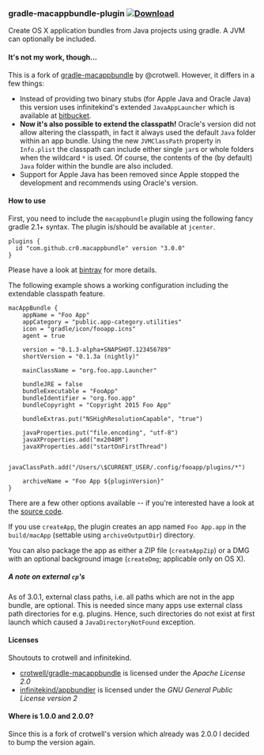 ### gradle-macappbundle-plugin [ ![Download](https://api.bintray.com/packages/cr0/gradle-plugins/gradle-macappbundle-plugin/images/download.svg) ](https://bintray.com/cr0/gradle-plugins/gradle-macappbundle-plugin/_latestVersion)

Create OS X application bundles from Java projects using gradle. A JVM can optionally be included.

#### It's not my work, though...

This is a fork of [gradle-macappbundle](https://code.google.com/p/gradle-macappbundle) by @crotwell. However, it differs in a few things:

* Instead of providing two binary stubs (for Apple Java and Oracle Java) this version uses infinitekind's extended `JavaAppLauncher` which is available at [bitbucket](https://bitbucket.org/infinitekind/appbundler/).
* **Now it's also possible to extend the classpath!** Oracle's version did not allow altering the classpath, in fact it always used the default `Java` folder within an app bundle. Using the new `JVMClassPath` property in `Info.plist` the classpath can include either single `jar`s or whole folders when the wildcard `*` is used. Of course, the contents of the (by default) `Java` folder within the bundle are also included.
* Support for Apple Java has been removed since Apple stopped the development and recommends using Oracle's version.

#### How to use

First, you need to include the `macappbundle` plugin using the following fancy gradle 2.1+ syntax. The plugin is/should be available at `jcenter`.

```
plugins {
  id "com.github.cr0.macappbundle" version "3.0.0"
}
```

Please have a look at [bintray](https://bintray.com/cr0/gradle-plugins/gradle-macappbundle-plugin) for more details.

The following example shows a working configuration including the extendable classpath feature.

```
macAppBundle {
	appName = "Foo App"
	appCategory = "public.app-category.utilities"
	icon = "gradle/icon/fooapp.icns"
	agent = true

	version = "0.1.3-alpha+SNAPSHOT.123456789"
	shortVersion = "0.1.3a (nightly)"

	mainClassName = "org.foo.app.Launcher"

	bundleJRE = false
	bundleExecutable = "FooApp"
	bundleIdentifier = "org.foo.app"
	bundleCopyright = "Copyright 2015 Foo App"

	bundleExtras.put("NSHighResolutionCapable", "true")

	javaProperties.put("file.encoding", "utf-8")
	javaXProperties.add("mx2048M")
	javaXProperties.add("startOnFirstThread")

	javaClassPath.add("/Users/\$CURRENT_USER/.config/fooapp/plugins/*")

	archiveName = "Foo App ${pluginVersion}"
}
```
There are a few other options available -- if you're interested have a look at the [source code](https://github.com/cr0/gradle-macappbundle-plugin/blob/master/src/main/groovy/com/github/cr0/gradle/macAppBundle/MacAppBundlePluginExtension.groovy).

If you use `createApp`, the plugin creates an app named `Foo App.app` in the `build/macApp` (settable using `archiveOutputDir`) directory.

You can also package the app as either a ZIP file (`createAppZip`) or a DMG with an optional background image (`createDmg`; applicable only on OS X).

##### A note on external `cp`'s

As of 3.0.1, external class paths, i.e. all paths which are not in the app bundle, are optional. This is needed since many apps use external class path directories for e.g. plugins. Hence, such directories do not exist at first launch which caused a `JavaDirectoryNotFound` exception.

#### Licenses

Shoutouts to crotwell and infinitekind.

* [crotwell/gradle-macappbundle](http://code.google.com/p/gradle-macappbundle) is licensed under the *Apache License 2.0*
* [infinitekind/appbundler](https://bitbucket.org/infinitekind/appbundler/) is licensed under the *GNU General Public License version 2*

#### Where is 1.0.0 and 2.0.0?
Since this is a fork of crotwell's version which already was 2.0.0 I decided to bump the version again.
